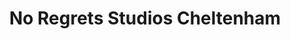 ---
title: "No Regrets Studios Cheltenham"
url: /cheltenham/no-regrets-studios-cheltenham/
shop: tattoo
---